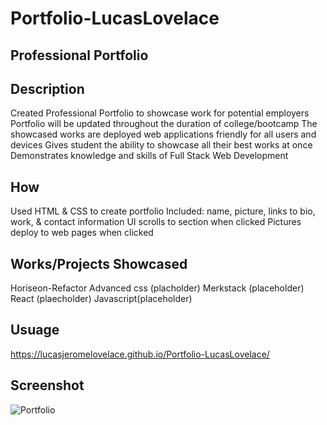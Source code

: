 # Portfolio-LucasLovelace

## Professional Portfolio

## Description

Created Professional Portfolio to showcase work for potential employers
Portfolio will be updated throughout the duration of college/bootcamp
The showcased works are deployed web applications friendly for all users and devices
Gives student the ability to showcase all their best works at once
Demonstrates knowledge and skills of Full Stack Web Development

## How
Used HTML & CSS to create portfolio
Included: name, picture, links to bio, work, & contact information
UI scrolls to section when clicked
Pictures deploy to web pages when clicked


## Works/Projects Showcased
Horiseon-Refactor 
Advanced css (placholder)
Merkstack (placeholder)
React (plaecholder)
Javascript(placeholder)

## Usuage
https://lucasjeromelovelace.github.io/Portfolio-LucasLovelace/

## Screenshot
![Portfolio](https://github.com/lucasjeromelovelace/Portfolio-LucasLovelace/assets/99099060/bfffd528-c085-4f89-86a1-d0d636fa91e7)

